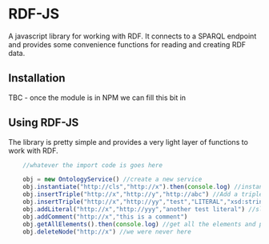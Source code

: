 # RDF-JS

A javascript library for working with RDF. It connects to a SPARQL endpoint and provides some convenience functions for reading and creating RDF data. 

## Installation

TBC - once the module is in NPM we can fill this bit in

## Using RDF-JS

The library is pretty simple and provides a very light layer of functions to work with RDF.

```js
    //whatever the import code is goes here 

    obj = new OntologyService() //create a new service
    obj.instantiate("http://cls","http://x").then(console.log) //instantiate an RDFS class as http://x
    obj.insertTriple("http://x","http://y","http://abc") //Add a triple
    obj.insertTriple("http://x","http://yy","test","LITERAL","xsd:string") //add a literal triple
    obj.addLiteral("http://x","http://yyy","another test literal") //slightly easier way to add a literal
    obj.addComment("http://x","this is a comment")
    obj.getAllElements().then(console.log) //get all the elements and print them
    obj.deleteNode("http://x") //we were never here
```



